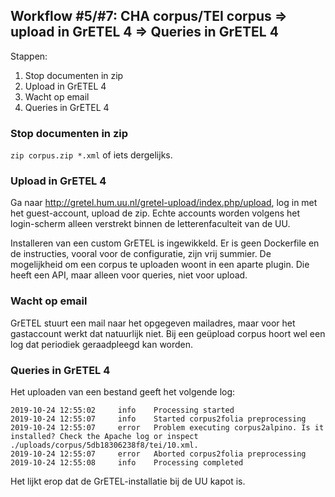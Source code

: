 ## Workflow #5/#7: CHA corpus/TEI corpus => upload in GrETEL 4 => Queries in GrETEL 4

Stappen:
1. Stop documenten in zip
2. Upload in GrETEL 4
3. Wacht op email
4. Queries in GrETEL 4

### Stop documenten in zip

`zip corpus.zip *.xml` of iets dergelijks.

### Upload in GrETEL 4

Ga naar http://gretel.hum.uu.nl/gretel-upload/index.php/upload, log in met het
guest-account, upload de zip. Echte accounts worden volgens het login-scherm
alleen verstrekt binnen de letterenfaculteit van de UU.

Installeren van een custom GrETEL is ingewikkeld. Er is geen Dockerfile en de
instructies, vooral voor de configuratie, zijn vrij summier. De mogelijkheid
om een corpus te uploaden woont in een aparte plugin. Die heeft een API, maar
alleen voor queries, niet voor upload.

### Wacht op email

GrETEL stuurt een mail naar het opgegeven mailadres, maar voor het gastaccount
werkt dat natuurlijk niet. Bij een geüpload corpus hoort wel een log dat
periodiek geraadpleegd kan worden.

### Queries in GrETEL 4

Het uploaden van een bestand geeft het volgende log:

    2019-10-24 12:55:02 	info    Processing started
    2019-10-24 12:55:07 	info 	Started corpus2folia preprocessing
    2019-10-24 12:55:07 	error 	Problem executing corpus2alpino. Is it installed? Check the Apache log or inspect ./uploads/corpus/5db18306238f8/tei/10.xml.
    2019-10-24 12:55:07 	error 	Aborted corpus2folia preprocessing
    2019-10-24 12:55:08 	info 	Processing completed

Het lijkt erop dat de GrETEL-installatie bij de UU kapot is.
